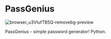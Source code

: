 # PassGenius
![browser_u3VIufTB5Q-removebg-preview](https://user-images.githubusercontent.com/80966196/165174579-4abae63d-58e7-44b8-95e9-01905626931d.png)

PassGenius - simple password generator! Python.
